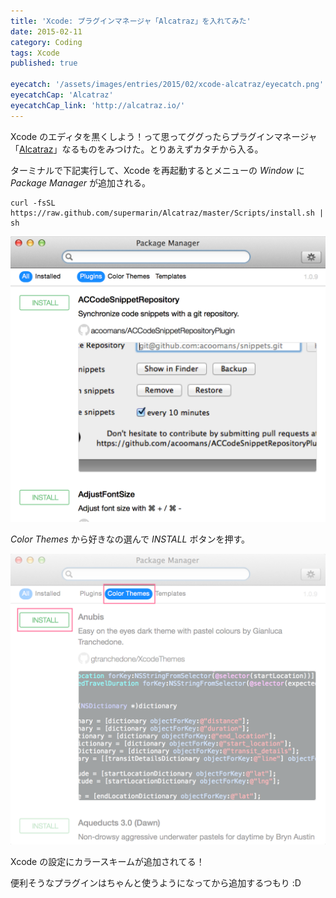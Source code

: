 ```yaml
---
title: 'Xcode: プラグインマネージャ「Alcatraz」を入れてみた'
date: 2015-02-11
category: Coding
tags: Xcode
published: true

eyecatch: '/assets/images/entries/2015/02/xcode-alcatraz/eyecatch.png'
eyecatchCap: 'Alcatraz'
eyecatchCap_link: 'http://alcatraz.io/'
---
```


Xcode のエディタを黒くしよう！って思ってググったらプラグインマネージャ「[Alcatraz](http://alcatraz.io/)」なるものをみつけた。とりあえずカタチから入る。

ターミナルで下記実行して、Xcode を再起動するとメニューの *Window* に *Package Manager* が追加される。

```shell
curl -fsSL https://raw.github.com/supermarin/Alcatraz/master/Scripts/install.sh | sh
```

![Xcode: Alcatraz](/assets/images/entries/2015/02/xcode-alcatraz/01.png)

*Color Themes* から好きなの選んで *INSTALL* ボタンを押す。

![Xcode: Alcatraz](/assets/images/entries/2015/02/xcode-alcatraz/02.png)

Xcode の設定にカラースキームが追加されてる！

便利そうなプラグインはちゃんと使うようになってから追加するつもり :D

